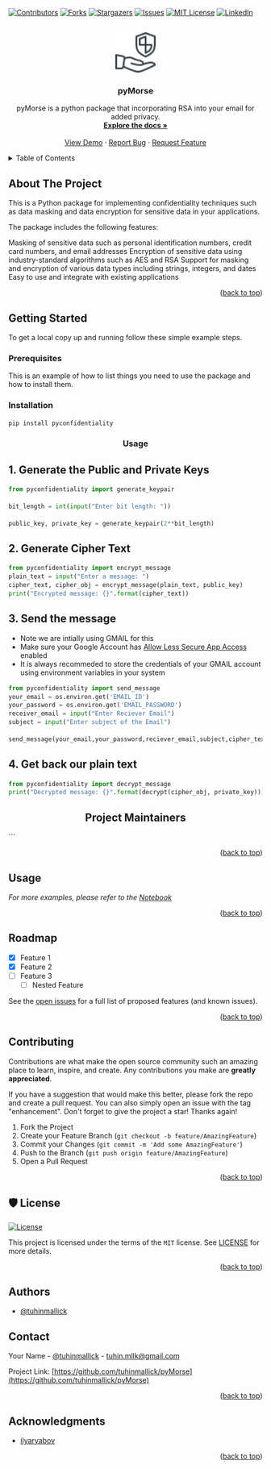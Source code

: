 <a name="readme-top"></a>

<!-- PROJECT SHIELDS -->
<!--
*** I'm using markdown "reference style" links for readability.
*** Reference links are enclosed in brackets [ ] instead of parentheses ( ).
*** See the bottom of this document for the declaration of the reference variables
*** for contributors-url, forks-url, etc. This is an optional, concise syntax you may use.
*** https://www.markdownguide.org/basic-syntax/#reference-style-links
-->

[![Contributors][contributors-shield]][contributors-url]
[![Forks][forks-shield]][forks-url]
[![Stargazers][stars-shield]][stars-url]
[![Issues][issues-shield]][issues-url]
[![MIT License][license-shield]][license-url]
[![LinkedIn][linkedin-shield]][linkedin-url]

<!-- PROJECT LOGO -->
<br />
<div align="center">
  <a href="https://github.com/tuhinmallick/pyMorse">
    <img src="docs/images/security.svg" alt="Logo" width="80" height="80">
  </a>

<h3 align="center">pyMorse</h3>

  <p align="center">
    pyMorse is a python package that incorporating RSA into your email for added privacy.
    <br />
    <a href="https://github.com/tuhinmallick/pyMorse"><strong>Explore the docs »</strong></a>
    <br />
    <br />
    <a href="https://github.com/tuhinmallick/pyMorse/blob/main/notebooks/Insider_trading_analysis.ipynb">View Demo</a>
    ·
    <a href="https://github.com/tuhinmallick/pyMorse/issues">Report Bug</a>
    ·
    <a href="https://github.com/tuhinmallick/pyMorse/issues">Request Feature</a>
  </p>
</div>

<!-- TABLE OF CONTENTS -->
<details>
  <summary>Table of Contents</summary>
  <ol>
    <li>
      <a href="#about-the-project">About The Project</a>
      <ul>
        <li><a href="#built-with">Built With</a></li>
      </ul>
    </li>
    <li>
      <a href="#getting-started">Getting Started</a>
      <ul>
        <li><a href="#prerequisites">Prerequisites</a></li>
        <li><a href="#installation">Installation</a></li>
      </ul>
    </li>
    <li><a href="#usage">Usage</a></li>
    <li><a href="#roadmap">Roadmap</a></li>
    <li><a href="#contributing">Contributing</a></li>
    <li><a href="#license">License</a></li>
    <li><a href="#contact">Contact</a></li>
    <li><a href="#acknowledgments">Acknowledgments</a></li>
  </ol>
</details>

<!-- ABOUT THE PROJECT -->

## About The Project

This is a Python package for implementing confidentiality techniques such as data masking and data encryption for sensitive data in your applications.

The package includes the following features:

Masking of sensitive data such as personal identification numbers, credit card numbers, and email addresses
Encryption of sensitive data using industry-standard algorithms such as AES and RSA
Support for masking and encryption of various data types including strings, integers, and dates
Easy to use and integrate with existing applications

<p align="right">(<a href="#readme-top">back to top</a>)</p>

<!--
### Built With

* [![Next][Next.js]][Next-url]
* [![React][React.js]][React-url]
* [![Vue][Vue.js]][Vue-url]
* [![Angular][Angular.io]][Angular-url]
* [![Svelte][Svelte.dev]][Svelte-url]
* [![Laravel][Laravel.com]][Laravel-url]
* [![Bootstrap][Bootstrap.com]][Bootstrap-url]
* [![JQuery][JQuery.com]][JQuery-url]

<p align="right">(<a href="#readme-top">back to top</a>)</p> -->

<!-- GETTING STARTED -->

## Getting Started

To get a local copy up and running follow these simple example steps.

### Prerequisites

This is an example of how to list things you need to use the package and how to install them.

### Installation


```python
pip install pyconfidentiality
```

<h3 align="center"><b>Usage</b></h3>

## 1. Generate the Public and Private Keys

```python
from pyconfidentiality import generate_keypair

bit_length = int(input("Enter bit length: "))

public_key, private_key = generate_keypair(2**bit_length)
```

## 2. Generate Cipher Text

```python
from pyconfidentiality import encrypt_message
plain_text = input("Enter a message: ")
cipher_text, cipher_obj = encrypt_message(plain_text, public_key)
print("Encrypted message: {}".format(cipher_text))
```

## 3. Send the message

- Note we are intially using GMAIL for this
- Make sure your Google Account has [Allow Less Secure App Access](https://myaccount.google.com/lesssecureapps) enabled
- It is always recommeded to store the credentials of your GMAIL account using environment variables in your system

```python
from pyconfidentiality import send_message
your_email = os.environ.get('EMAIL_ID') 
your_password = os.environ.get('EMAIL_PASSWORD') 
receiver_email = input("Enter Reciever Email") 
subject = input("Enter subject of the Email") 

send_message(your_email,your_password,reciever_email,subject,cipher_text)
```

## 4. Get back our plain text

```python
from pyconfidentiality import decrypt_message
print("Decrypted message: {}".format(decrypt(cipher_obj, private_key)))
```

<h2 align= "center"><b> Project Maintainers</b></h2>
   ```

<p align="right">(<a href="#readme-top">back to top</a>)</p>

<!-- USAGE EXAMPLES -->

## Usage

_For more examples, please refer to the [Notebook](https://github.com/tuhinmallick/pyMorse/blob/main/notebooks/Insider_trading_analysis.ipynb)_

<p align="right">(<a href="#readme-top">back to top</a>)</p>

<!-- ROADMAP -->

## Roadmap

- [x] Feature 1
- [x]  Feature 2
- [ ] Feature 3
  - [ ] Nested Feature

See the [open issues](https://github.com/tuhinmallick/pyMorse/issues) for a full list of proposed features (and known issues).

<p align="right">(<a href="#readme-top">back to top</a>)</p>

<!-- CONTRIBUTING -->

## Contributing

Contributions are what make the open source community such an amazing place to learn, inspire, and create. Any contributions you make are **greatly appreciated**.

If you have a suggestion that would make this better, please fork the repo and create a pull request. You can also simply open an issue with the tag "enhancement".
Don't forget to give the project a star! Thanks again!

1. Fork the Project
2. Create your Feature Branch (`git checkout -b feature/AmazingFeature`)
3. Commit your Changes (`git commit -m 'Add some AmazingFeature'`)
4. Push to the Branch (`git push origin feature/AmazingFeature`)
5. Open a Pull Request

<p align="right">(<a href="#readme-top">back to top</a>)</p>

<!-- LICENSE -->

## 🛡 License

[![License](https://img.shields.io/github/license/tuhinmallick/pyMorse)](https://github.com/tuhinmallick/pyMorse/blob/master/LICENSE)

This project is licensed under the terms of the `MIT` license. See [LICENSE](https://github.com/tuhinmallick/pyMorse/blob/master/LICENSE) for more details.

<p align="right">(<a href="#readme-top">back to top</a>)</p>

## Authors

- [@tuhinmallick](https://www.github.com/tuhinmallick)

<!-- CONTACT -->

## Contact

Your Name - [@tuhinmallick](https://twitter.com/tuhinmallick) - tuhin.mllk@gmail.com

Project Link: [https://github.com/tuhinmallick/pyMorse](https://github.com/tuhinmallick/pyMorse)

<p align="right">(<a href="#readme-top">back to top</a>)</p>

<!-- ACKNOWLEDGMENTS -->

## Acknowledgments

- [ilyaryabov](https://www.kaggle.com/datasets/ilyaryabov/insider-trading-sp500-inside-info)

<p align="right">(<a href="#readme-top">back to top</a>)</p>

<!-- MARKDOWN LINKS & IMAGES -->
<!-- https://www.markdownguide.org/basic-syntax/#reference-style-links -->

[contributors-shield]: https://img.shields.io/github/contributors/tuhinmallick/pyMorse.svg?style=for-the-badge
[contributors-url]: https://github.com/tuhinmallick/pyMorse/graphs/contributors
[forks-shield]: https://img.shields.io/github/forks/tuhinmallick/pyMorse.svg?style=for-the-badge
[forks-url]: https://github.com/tuhinmallick/pyMorse/network/members
[stars-shield]: https://img.shields.io/github/stars/tuhinmallick/pyMorse.svg?style=for-the-badge
[stars-url]: https://github.com/tuhinmallick/pyMorse/stargazers
[issues-shield]: https://img.shields.io/github/issues/tuhinmallick/pyMorse.svg?style=for-the-badge
[issues-url]: https://github.com/tuhinmallick/pyMorse/issues
[license-shield]: https://img.shields.io/github/license/tuhinmallick/pyMorse.svg?style=for-the-badge
[license-url]: https://github.com/tuhinmallick/pyMorse/blob/master/LICENSE.txt
[linkedin-shield]: https://img.shields.io/badge/-LinkedIn-black.svg?style=for-the-badge&logo=linkedin&colorB=555
[linkedin-url]: https://linkedin.com/in/tuhinmallick
